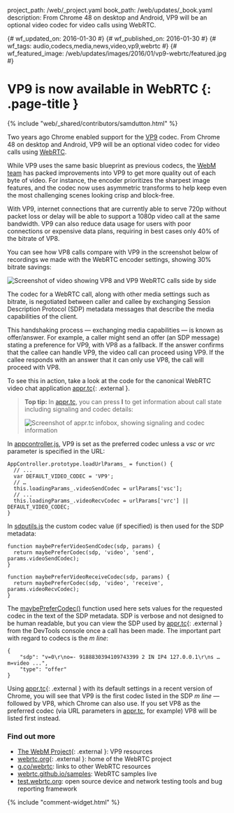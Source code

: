 project_path: /web/_project.yaml
book_path: /web/updates/_book.yaml
description: From Chrome 48 on desktop and Android, VP9 will be an optional video codec for video calls using WebRTC.

{# wf_updated_on: 2016-01-30 #}
{# wf_published_on: 2016-01-30 #}
{# wf_tags: audio,codecs,media,news,video,vp9,webrtc #}
{# wf_featured_image: /web/updates/images/2016/01/vp9-webrtc/featured.jpg #}

# VP9 is now available in WebRTC {: .page-title }

{% include "web/_shared/contributors/samdutton.html" %}



<style>
img {
  max-width: 100%;
}
</style>


Two years ago Chrome enabled support for the <a href="http://www.webmproject.org/vp9/" title="The WebM Project: VP9">VP9</a> codec. From Chrome 48 on desktop and Android, VP9 will be an optional video codec for video calls using <a href="https://webrtc.org" title="webrtc.org: home of the WebRTC project">WebRTC</a>.

While VP9 uses the same basic blueprint as previous codecs, the [WebM team](http://webmproject.org) has packed improvements into VP9 to get more quality out of each byte of video. For instance, the encoder prioritizes the sharpest image features, and the codec now uses asymmetric transforms to help keep even the most challenging scenes looking crisp and block-free.

With VP9, internet connections that are currently able to serve 720p without packet loss or delay will be able to support a 1080p video call at the same bandwidth. VP9 can also reduce data usage for users with poor connections or expensive data plans, requiring in best cases only 40% of the bitrate of VP8.

You can see how VP8 calls compare with VP9 in the screenshot below of recordings we made with the WebRTC encoder settings, showing 30% bitrate savings:

<img alt="Screenshot of video showing VP8 and VP9 WebRTC calls side by side" src="/web/updates/images/2016/01/vp9-webrtc/vp8-v-vp9.jpg" />

The codec for a WebRTC call, along with other media settings such as bitrate, is negotiated between caller and callee by exchanging Session Description Protocol (SDP) metadata messages that describe the media capabilities of the client.

This handshaking process — exchanging media capabilities — is known as offer/answer.  For example, a caller might  send an offer (an SDP message) stating a preference for VP9, with VP8 as a fallback. If the answer confirms that the callee can handle VP9, the video call can proceed using VP9. If the callee responds with an answer that it can only use VP8, the call will proceed with VP8.

To see this in action, take a look at the code for the canonical WebRTC video chat application [appr.tc](https://appr.tc/){: .external }.

> <strong>Top tip: </strong> In <a href="https://appr.tc" title="appr.tc WebRTC video chat app">appr.tc</a>, you can press <strong>I</strong> to get information about call state including signaling and codec details:
>
> <img alt="Screenshot of appr.tc infobox, showing signaling and codec information" src="/web/updates/images/2016/01/vp9-webrtc/apprtc-infobox.jpg" />

In [appcontroller.js](https://github.com/webrtc/apprtc/blob/5eb702d341796840edd0e57f3e7eebb6ebcba8d4/src/web_app/js/appcontroller.js#L536), VP9 is set as the preferred codec unless a _vsc_ or _vrc_ parameter is specified in the URL:


    AppController.prototype.loadUrlParams_ = function() {
      // ...
      var DEFAULT_VIDEO_CODEC = 'VP9';
      // …
      this.loadingParams_.videoSendCodec = urlParams['vsc'];
      // ...
      this.loadingParams_.videoRecvCodec = urlParams['vrc'] || DEFAULT_VIDEO_CODEC;
    }
    

In [sdputils.js](https://github.com/webrtc/apprtc/blob/9eed9e0f2c98bc84ea5bb75ba15c8f304f8485e4/src/web_app/js/sdputils.js#L219) the custom codec value (if specified) is then used for the SDP metadata:


    function maybePreferVideoSendCodec(sdp, params) {
      return maybePreferCodec(sdp, 'video', 'send', params.videoSendCodec);
    }
    
    function maybePreferVideoReceiveCodec(sdp, params) {
      return maybePreferCodec(sdp, 'video', 'receive', params.videoRecvCodec);
    }
    

The [maybePreferCodec()](https://github.com/webrtc/apprtc/blob/9eed9e0f2c98bc84ea5bb75ba15c8f304f8485e4/src/web_app/js/sdputils.js#L226) function used here sets values for the requested codec in the text of the SDP metadata. SDP is verbose and not designed to be human readable, but you can view the SDP used by [appr.tc](https://appr.tc/){: .external } from the DevTools console once a call has been made. The important part with regard to codecs is the _m line_:


    {
        "sdp": "v=0\r\no=- 9188830394109743399 2 IN IP4 127.0.0.1\r\ns … m=video ...",
        "type": "offer"
    }
    

Using [appr.tc](https://appr.tc/){: .external } with its default settings in a recent version of Chrome, you will see that VP9 is the first codec listed in the SDP _m line_ — followed by VP8, which Chrome can also use. If you set VP8 as the preferred codec (via URL parameters in [appr.tc](https://appr.tc), for example) VP8 will be listed first instead.

### Find out more

* [The WebM Project](http://www.webmproject.org/vp9/){: .external }: VP9 resources
* [webrtc.org](http://www.webrtc.org/){: .external }: home of the WebRTC project
* [g.co/webrtc](http://g.co/webrtc): links to other WebRTC resources
* [webrtc.github.io/samples](http://webrtc.github.io/samples): WebRTC samples
live
* [test.webrtc.org](http://test.webrtc.org): open source device and network testing tools and bug reporting framework


{% include "comment-widget.html" %}

